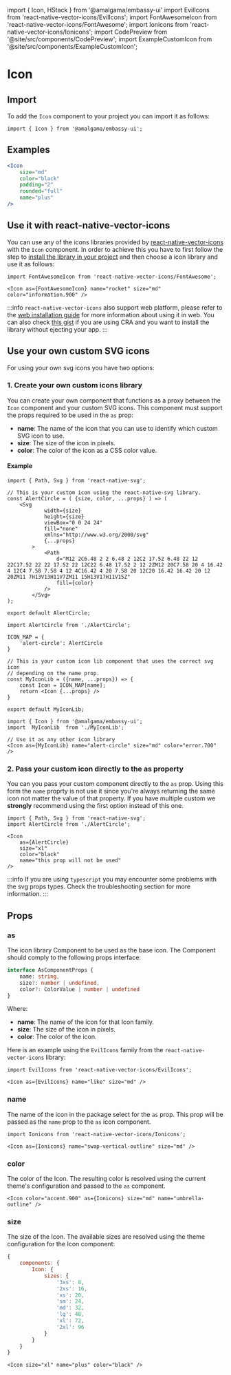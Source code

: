 import { Icon, HStack } from '@amalgama/embassy-ui'
import EvilIcons from 'react-native-vector-icons/EvilIcons';
import FontAwesomeIcon from 'react-native-vector-icons/FontAwesome';
import Ionicons from 'react-native-vector-icons/Ionicons';
import CodePreview from '@site/src/components/CodePreview';
import ExampleCustomIcon from '@site/src/components/ExampleCustomIcon';

# Icon

## Import

To add the `Icon` component to your project you can import it as follows:

```tsx
import { Icon } from '@amalgama/embassy-ui';
```

## Examples

<CodePreview>
	<Icon
		size="md"
		color="black"
		rounded="full"
		name="plus"
	/>
</CodePreview>

```jsx
<Icon
	size="md"
	color="black"
	padding="2"
	rounded="full"
	name="plus"
/>
```

## Use it with react-native-vector-icons

You can use any of the icons libraries provided by [react-native-vector-icons](https://github.com/oblador/react-native-vector-icons) with the `Icon` component. In order to achieve this you have to first follow the step to [install the library in your project](https://github.com/oblador/react-native-vector-icons#installation) and then choose a icon library and use it as follows:

<CodePreview>
	<Icon as={FontAwesomeIcon} name="rocket" size="md" color="information.900" />
</CodePreview>

```tsx
import FontAwesomeIcon from 'react-native-vector-icons/FontAwesome';

<Icon as={FontAwesomeIcon} name="rocket" size="md" color="information.900" />
```

:::info
`react-native-vector-icons` also support web platform, please refer to the [web installation guide](https://github.com/oblador/react-native-vector-icons#web-with-webpack) for more information about using it in web. You can also check [this gist](https://gist.github.com/sturmenta/246e8cb61dc891a29f8a36eceb55d529) if you are using CRA and you want to install the library without ejecting your app.
:::

## Use your own custom SVG icons

For using your own svg icons you have two options:

### 1. Create your own custom icons library

You can create your own component that functions as a proxy between the `Icon` component and your custom SVG icons. This component must support the props required to be used in the `as` prop:

- __name__: The name of the icon that you can use to identify which custom SVG icon to use.
- __size__: The size of the icon in pixels.
- __color__: The color of the icon as a CSS color value.

#### Example

<CodePreview>
	<ExampleCustomIcon/>
</CodePreview>

```tsx
import { Path, Svg } from 'react-native-svg';

// This is your custom icon using the react-native-svg library.
const AlertCircle = ( {size, color, ...props} ) => (
	<Svg
			width={size}
			height={size}
			viewBox="0 0 24 24"
			fill="none"
			xmlns="http://www.w3.org/2000/svg"
			{...props}
		>
			<Path
				d="M12 2C6.48 2 2 6.48 2 12C2 17.52 6.48 22 12 22C17.52 22 22 17.52 22 12C22 6.48 17.52 2 12 2ZM12 20C7.58 20 4 16.42 4 12C4 7.58 7.58 4 12 4C16.42 4 20 7.58 20 12C20 16.42 16.42 20 12 20ZM11 7H13V13H11V7ZM11 15H13V17H11V15Z"
				fill={color}
			/>
		</Svg>
);

export default AlertCircle;
```

```tsx
import AlertCircle from './AlertCircle';

ICON_MAP = {
	'alert-circle': AlertCircle
}

// This is your custom icon lib component that uses the correct svg icon
// depending on the name prop.
const MyIconLib = ({name, ...props}) => {
	const Icon = ICON_MAP[name];
	return <Icon {...props} />
}

export default MyIconLib;
```


```tsx
import { Icon } from '@amalgama/embassy-ui';
import  MyIconLib  from './MyIconLib';

// Use it as any other icon library
<Icon as={MyIconLib} name="alert-circle" size="md" color="error.700" />
```

### 2. Pass your custom icon directly to the as property

You can you pass your custom component directly to the `as` prop. Using this form the `name` proprty is not use it since you're always returning the same icon not matter the value of that property. If you have multiple custom we __strongly__ recommend using the first option instead of this one.

```tsx
import { Path, Svg } from 'react-native-svg';
import AlertCircle from './AlertCircle';

<Icon
	as={AlertCircle}
	size="xl"
	color="black"
	name="this prop will not be used"
/>
```

:::info
If you are using `typescript` you may encounter some problems with the svg props types. Check the troubleshooting section for more information.
:::


## Props

### as
The icon library Component to be used as the base icon. The Component should comply to the following props interface:

```ts
interface AsComponentProps {
	name: string,
	size?: number | undefined,
	color?: ColorValue | number | undefined
}
```

Where:
- __name__: The name of the icon for that Icon family.
- __size__: The size of the icon in pixels.
- __color__: The color of the icon.

Here is an example using the `EvilIcons` family from the `react-native-vector-icons` library:

<CodePreview>
	<Icon as={EvilIcons} name="like" size="md" />
</CodePreview>

```tsx
import EvilIcons from 'react-native-vector-icons/EvilIcons';

<Icon as={EvilIcons} name="like" size="md" />
```

### name
The name of the icon in the package select for the `as` prop. This prop will be passed as the `name` prop to the `as` icon component.

<CodePreview>
	<Icon as={Ionicons} name="swap-vertical-outline" size="md"/>
</CodePreview>

```tsx
import Ionicons from 'react-native-vector-icons/Ionicons';

<Icon as={Ionicons} name="swap-vertical-outline" size="md" />
```

### color

The color of the Icon. The resulting color is resolved using the current theme's configuration and passed to the `as` component.

<CodePreview>
	<Icon color="accent.900" as={Ionicons} size="md" name="umbrella-outline" />
</CodePreview>

```tsx
<Icon color="accent.900" as={Ionicons} size="md" name="umbrella-outline" />
```

### size

The size of the Icon. The available sizes are resolved using the theme configuration for the Icon component:

```js
{
	components: {
		Icon: {
			sizes: {
				'3xs': 8,
				'2xs': 16,
				'xs': 20,
				'sm': 24,
				'md': 32,
				'lg': 48,
				'xl': 72,
				'2xl': 96
			}
		}
	}
}
```

<CodePreview>
	<Icon size="xl" name="plus" color="black" />
</CodePreview>

```tsx
<Icon size="xl" name="plus" color="black" />
```
